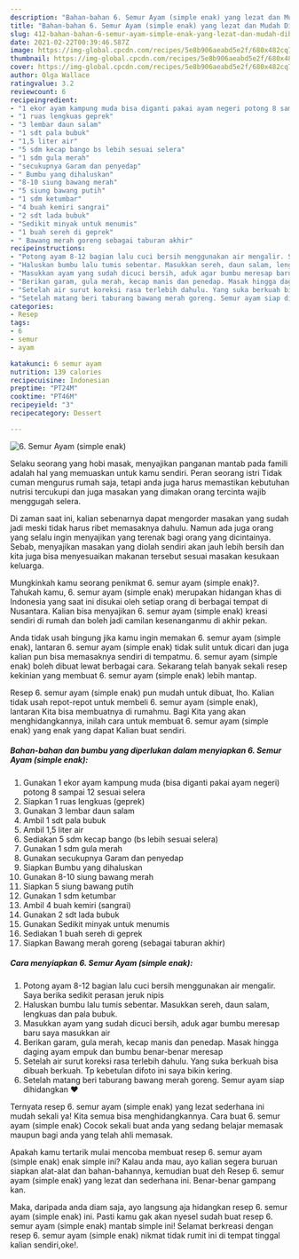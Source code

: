 ```yaml
---
description: "Bahan-bahan 6. Semur Ayam (simple enak) yang lezat dan Mudah Dibuat"
title: "Bahan-bahan 6. Semur Ayam (simple enak) yang lezat dan Mudah Dibuat"
slug: 412-bahan-bahan-6-semur-ayam-simple-enak-yang-lezat-dan-mudah-dibuat
date: 2021-02-22T00:39:46.587Z
image: https://img-global.cpcdn.com/recipes/5e8b906aeabd5e2f/680x482cq70/6-semur-ayam-simple-enak-foto-resep-utama.jpg
thumbnail: https://img-global.cpcdn.com/recipes/5e8b906aeabd5e2f/680x482cq70/6-semur-ayam-simple-enak-foto-resep-utama.jpg
cover: https://img-global.cpcdn.com/recipes/5e8b906aeabd5e2f/680x482cq70/6-semur-ayam-simple-enak-foto-resep-utama.jpg
author: Olga Wallace
ratingvalue: 3.2
reviewcount: 6
recipeingredient:
- "1 ekor ayam kampung muda bisa diganti pakai ayam negeri potong 8 sampai 12 sesuai selera"
- "1 ruas lengkuas geprek"
- "3 lembar daun salam"
- "1 sdt pala bubuk"
- "1,5 liter air"
- "5 sdm kecap bango bs lebih sesuai selera"
- "1 sdm gula merah"
- "secukupnya Garam dan penyedap"
- " Bumbu yang dihaluskan"
- "8-10 siung bawang merah"
- "5 siung bawang putih"
- "1 sdm ketumbar"
- "4 buah kemiri sangrai"
- "2 sdt lada bubuk"
- "Sedikit minyak untuk menumis"
- "1 buah sereh di geprek"
- " Bawang merah goreng sebagai taburan akhir"
recipeinstructions:
- "Potong ayam 8-12 bagian lalu cuci bersih menggunakan air mengalir. Saya berika sedikit perasan jeruk nipis"
- "Haluskan bumbu lalu tumis sebentar. Masukkan sereh, daun salam, lengkuas dan pala bubuk."
- "Masukkan ayam yang sudah dicuci bersih, aduk agar bumbu meresap baru saya masukkan air"
- "Berikan garam, gula merah, kecap manis dan penedap. Masak hingga daging ayam empuk dan bumbu benar-benar meresap"
- "Setelah air surut koreksi rasa terlebih dahulu. Yang suka berkuah bisa dibuah berkuah. Tp kebetulan difoto ini saya bikin kering."
- "Setelah matang beri taburang bawang merah goreng. Semur ayam siap dihidangkan ❤️"
categories:
- Resep
tags:
- 6
- semur
- ayam

katakunci: 6 semur ayam 
nutrition: 139 calories
recipecuisine: Indonesian
preptime: "PT24M"
cooktime: "PT46M"
recipeyield: "3"
recipecategory: Dessert

---
```



![6. Semur Ayam (simple enak)](https://img-global.cpcdn.com/recipes/5e8b906aeabd5e2f/680x482cq70/6-semur-ayam-simple-enak-foto-resep-utama.jpg)

Selaku seorang yang hobi masak, menyajikan panganan mantab pada famili adalah hal yang memuaskan untuk kamu sendiri. Peran seorang istri Tidak cuman mengurus rumah saja, tetapi anda juga harus memastikan kebutuhan nutrisi tercukupi dan juga masakan yang dimakan orang tercinta wajib menggugah selera.

Di zaman  saat ini, kalian sebenarnya dapat mengorder masakan yang sudah jadi meski tidak harus ribet memasaknya dahulu. Namun ada juga orang yang selalu ingin menyajikan yang terenak bagi orang yang dicintainya. Sebab, menyajikan masakan yang diolah sendiri akan jauh lebih bersih dan kita juga bisa menyesuaikan makanan tersebut sesuai masakan kesukaan keluarga. 



Mungkinkah kamu seorang penikmat 6. semur ayam (simple enak)?. Tahukah kamu, 6. semur ayam (simple enak) merupakan hidangan khas di Indonesia yang saat ini disukai oleh setiap orang di berbagai tempat di Nusantara. Kalian bisa menyajikan 6. semur ayam (simple enak) kreasi sendiri di rumah dan boleh jadi camilan kesenanganmu di akhir pekan.

Anda tidak usah bingung jika kamu ingin memakan 6. semur ayam (simple enak), lantaran 6. semur ayam (simple enak) tidak sulit untuk dicari dan juga kalian pun bisa memasaknya sendiri di tempatmu. 6. semur ayam (simple enak) boleh dibuat lewat berbagai cara. Sekarang telah banyak sekali resep kekinian yang membuat 6. semur ayam (simple enak) lebih mantap.

Resep 6. semur ayam (simple enak) pun mudah untuk dibuat, lho. Kalian tidak usah repot-repot untuk membeli 6. semur ayam (simple enak), lantaran Kita bisa membuatnya di rumahmu. Bagi Kita yang akan menghidangkannya, inilah cara untuk membuat 6. semur ayam (simple enak) yang enak yang dapat Kalian buat sendiri.

<!--inarticleads1-->

##### Bahan-bahan dan bumbu yang diperlukan dalam menyiapkan 6. Semur Ayam (simple enak):

1. Gunakan 1 ekor ayam kampung muda (bisa diganti pakai ayam negeri) potong 8 sampai 12 sesuai selera
1. Siapkan 1 ruas lengkuas (geprek)
1. Gunakan 3 lembar daun salam
1. Ambil 1 sdt pala bubuk
1. Ambil 1,5 liter air
1. Sediakan 5 sdm kecap bango (bs lebih sesuai selera)
1. Gunakan 1 sdm gula merah
1. Gunakan secukupnya Garam dan penyedap
1. Siapkan  Bumbu yang dihaluskan
1. Gunakan 8-10 siung bawang merah
1. Siapkan 5 siung bawang putih
1. Gunakan 1 sdm ketumbar
1. Ambil 4 buah kemiri (sangrai)
1. Gunakan 2 sdt lada bubuk
1. Gunakan Sedikit minyak untuk menumis
1. Sediakan 1 buah sereh di geprek
1. Siapkan  Bawang merah goreng (sebagai taburan akhir)




<!--inarticleads2-->

##### Cara menyiapkan 6. Semur Ayam (simple enak):

1. Potong ayam 8-12 bagian lalu cuci bersih menggunakan air mengalir. Saya berika sedikit perasan jeruk nipis
1. Haluskan bumbu lalu tumis sebentar. Masukkan sereh, daun salam, lengkuas dan pala bubuk.
1. Masukkan ayam yang sudah dicuci bersih, aduk agar bumbu meresap baru saya masukkan air
1. Berikan garam, gula merah, kecap manis dan penedap. Masak hingga daging ayam empuk dan bumbu benar-benar meresap
1. Setelah air surut koreksi rasa terlebih dahulu. Yang suka berkuah bisa dibuah berkuah. Tp kebetulan difoto ini saya bikin kering.
1. Setelah matang beri taburang bawang merah goreng. Semur ayam siap dihidangkan ❤️




Ternyata resep 6. semur ayam (simple enak) yang lezat sederhana ini mudah sekali ya! Kita semua bisa menghidangkannya. Cara buat 6. semur ayam (simple enak) Cocok sekali buat anda yang sedang belajar memasak maupun bagi anda yang telah ahli memasak.

Apakah kamu tertarik mulai mencoba membuat resep 6. semur ayam (simple enak) enak simple ini? Kalau anda mau, ayo kalian segera buruan siapkan alat-alat dan bahan-bahannya, kemudian buat deh Resep 6. semur ayam (simple enak) yang lezat dan sederhana ini. Benar-benar gampang kan. 

Maka, daripada anda diam saja, ayo langsung aja hidangkan resep 6. semur ayam (simple enak) ini. Pasti kamu gak akan nyesel sudah buat resep 6. semur ayam (simple enak) mantab simple ini! Selamat berkreasi dengan resep 6. semur ayam (simple enak) nikmat tidak rumit ini di tempat tinggal kalian sendiri,oke!.

